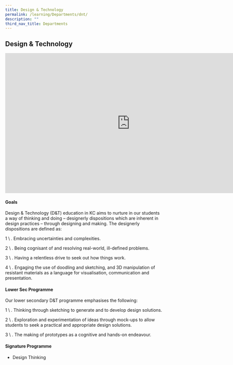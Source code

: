 ```yaml
---
title: Design & Technology
permalink: /learning/Departments/dnt/
description: ""
third_nav_title: Departments
---
```

## Design &amp; Technology

<iframe allowfullscreen="true" height="450" width="800" frameborder="0" src="https://docs.google.com/presentation/d/e/2PACX-1vSeon0B6YkUSaSuzwLCLoo1rdXr9BcVc5Bjk3dudPjYmxIG_sVQaYDtkZaPhsyXA47t_NXTeT_vk3C_/embed?start=false&amp;loop=false&amp;delayms=3000"></iframe>

#### Goals

Design &amp; Technology (D&amp;T) education in KC aims to nurture in our students a way of thinking and doing – designerly dispositions which are inherent in design practices – through designing and making. The designerly dispositions are defined as:

1 \ .  Embracing uncertainties and complexities.

2 \ .  Being cognisant of and resolving real-world, ill-defined problems.

3 \ .  Having a relentless drive to seek out how things work.

4 \ .  Engaging the use of doodling and sketching, and 3D manipulation of resistant materials as a language for visualisation, communication and presentation.

#### Lower Sec Programme

Our lower secondary D&T programme emphasises the following:

1 \ .  Thinking through sketching to generate and to develop design solutions.

2 \ .  Exploration and experimentation of ideas through mock-ups to allow students to seek a practical and appropriate design solutions.

3 \ .  The making of prototypes as a cognitive and hands-on endeavour.

#### Signature Programme

*   Design Thinking